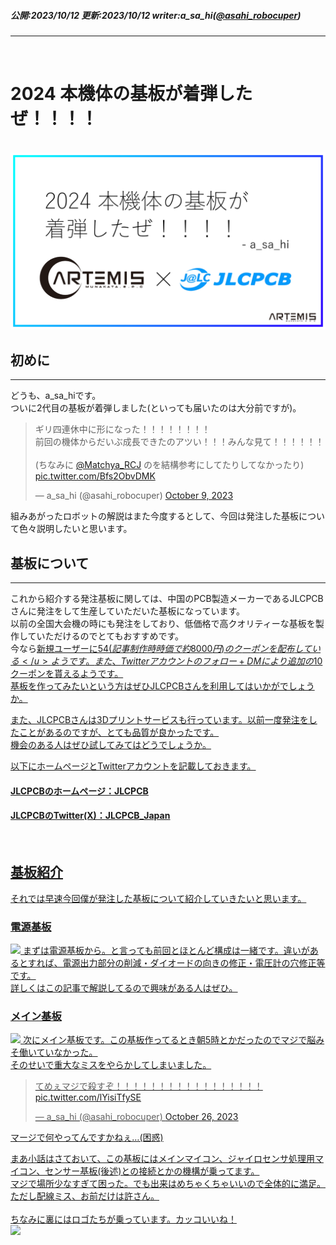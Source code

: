 ##### 公開:2023/10/12 更新:2023/10/12 writer:a_sa_hi([@asahi_robocuper](https://twitter.com/asahi_robocuper))
---
<br>

# 2024 本機体の基板が着弾したぜ！！！！

<br>
<img src="title.png" class="postpic"> 
<br>

## 初めに
---
どうも、a_sa_hiです。<br>
ついに2代目の基板が着弾しました(といっても届いたのは大分前ですが)。<br>

<blockquote class="twitter-tweet" data-theme="dark"><p lang="ja" dir="ltr">ギリ四連休中に形になった！！！！！！！！ <br>前回の機体からだいぶ成長できたのアツい！！！みんな見て！！！！！！ <br><br>(ちなみに <a href="https://twitter.com/Matchya_RCJ?ref_src=twsrc%5Etfw">@Matchya_RCJ</a> のを結構参考にしてたりしてなかったり) <a href="https://t.co/Bfs2ObvDMK">pic.twitter.com/Bfs2ObvDMK</a></p>&mdash; a_sa_hi (@asahi_robocuper) <a href="https://twitter.com/asahi_robocuper/status/1711258278968377754?ref_src=twsrc%5Etfw">October 9, 2023</a></blockquote> <script async src="https://platform.twitter.com/widgets.js" charset="utf-8"></script>

組みあがったロボットの解説はまた今度するとして、今回は発注した基板について色々説明したいと思います。<br>

## 基板について
---
これから紹介する発注基板に関しては、中国のPCB製造メーカーであるJLCPCBさんに発注をして生産していただいた基板になっています。<br>
以前の全国大会機の時にも発注をしており、低価格で高クオリティーな基板を製作していただけるのでとてもおすすめです。<br>
今なら<u>新規ユーザーに54$(記事制作時時価で約8000円)のクーポンを配布している</u>ようです。また、Twitterアカウントのフォロー+DMにより追加の10$クーポンを貰えるようです。<br>
基板を作ってみたいという方はぜひJLCPCBさんを利用してはいかがでしょうか。

また、JLCPCBさんは3Dプリントサービスも行っています。以前一度発注をしたことがあるのですが、とても品質が良かったです。<br>
機会のある人はぜひ試してみてはどうでしょうか。<br>

以下にホームページとTwitterアカウントを記載しておきます。<br>

#### JLCPCBのホームページ：[JLCPCB](https://jlcpcb.com/JPV) <br>
#### JLCPCBのTwitter(X)：[JLCPCB_Japan](https://twitter.com/JLCPCB_Japan)
<br>

## 基板紹介
それでは早速今回僕が発注した基板について紹介していきたいと思います。

### 電源基板
<img src="0.jpg" class="postpic">
まずは電源基板から。と言っても前回とほとんど構成は一緒です。違いがあるとすれば、電源出力部分の削減・ダイオードの向きの修正・電圧計の穴修正等です。<br>
詳しくはこの記事で解説してるので興味がある人はぜひ。<br>

### メイン基板
<img src="1.jpg" class="postpic">
次にメイン基板です。この基板作ってるとき朝5時とかだったのでマジで脳みそ働いていなかった。<br>
そのせいで重大なミスをやらかしてしまいました。
<blockquote class="twitter-tweet" data-theme="dark"><p lang="ja" dir="ltr">てめぇマジで殺すぞ！！！！！！！！！！！！！！！！！ <a href="https://t.co/lYisiTfySE">pic.twitter.com/lYisiTfySE</a></p>&mdash; a_sa_hi (@asahi_robocuper) <a href="https://twitter.com/asahi_robocuper/status/1717454328884236575?ref_src=twsrc%5Etfw">October 26, 2023</a></blockquote> <script async src="https://platform.twitter.com/widgets.js" charset="utf-8"></script>
マージで何やってんですかねぇ…(困惑)<br>

まあ小話はさておいて、この基板にはメインマイコン、ジャイロセンサ処理用マイコン、センサー基板(後述)との接続とかの機構が乗ってます。<br>
マジで場所少なすぎて困った。でも出来はめちゃくちゃいいので全体的に満足。ただし配線ミス、お前だけは許さん。<br>
<br>
ちなみに裏にはロゴたちが乗っています。カッコいいね！<br>
<img src="2.jpg" class="postpic">
<br>